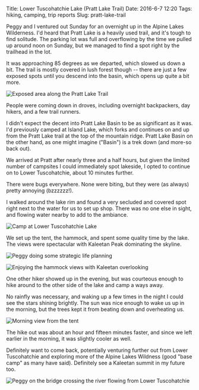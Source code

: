 Title: Lower Tuscohatchie Lake (Pratt Lake Trail)
Date: 2016-6-7 12:20
Tags: hiking, camping, trip reports
Slug: pratt-lake-trail

Peggy and I ventured out Sunday for an overnight up in the Alpine Lakes Wilderness. I'd heard that Pratt Lake is a heavily used trail, and it's tough to find solitude. The parking lot was full and overflowing by the time we pulled up around noon on Sunday, but we managed to find a spot right by the trailhead in the lot.

It was approaching 85 degrees as we departed, which slowed us down a bit. The trail is mostly covered in lush forest though -- there are just a few exposed spots until you descend into the basin, which opens up quite a bit more.

![Exposed area along the Pratt Lake Trail](images/pratt_lake_1.jpg)

People were coming down in droves, including overnight backpackers, day hikers, and a few trail runners.

I didn't expect the decent into Pratt Lake Basin to be as significant as it was. I'd previously camped at Island Lake, which forks and continues on and up from the Pratt Lake trail at the top of the mountain ridge. Pratt Lake Basin on the other hand, as one might imagine ("Basin") is a trek down (and more-so back out).

We arrived at Pratt after nearly three and a half hours, but given the limited number of campsites I could immediately spot lakeside, I opted to continue on to Lower Tuscohatchie, about 10 minutes further.

There were bugs everywhere. None were biting, but they were (as always) pretty annoying (bzzzzzz!).

I walked around the lake rim and found a very secluded and covered spot right next to the water for us to set up shop. There was no one else in sight, and flowing water nearby to add to the ambiance.

![Camp at Lower Tuscohatchie Lake](images/pratt_lake_2.jpg)

We set up the tent, the hammock, and spent some quality time by the lake. The views were spectacular with Kaleetan Peak dominating the skyline.

![Peggy doing some strategic life planning](images/pratt_lake_3.jpg)

![Enjoying the hammock views with Kaleetan overlooking](images/pratt_lake_4.jpg)

One other hiker showed up in the evening, but was courteous enough to hike around to the other side of the lake and camp a ways away.

No rainfly was necessary, and waking up a few times in the night I could see the stars shining brightly. The sun was nice enough to wake us up in the morning, but the trees kept it from beating down and overheating us.

![Morning view from the tent](images/pratt_lake_5.jpg)

The hike out was about an hour and fifteen minutes faster, and since we left earlier in the morning, it was slightly cooler as well.

Definitely want to come back, potentially venturing further out from Lower Tuscohatchie and exploring more of the Alpine Lakes Wildness (good "base camp" as many have said). Definitely see a Kaleetan summit in my future too.

![Peggy on the bridge crossing the river flowing from Lower Tuscohatchie](images/pratt_lake_6.jpg)
